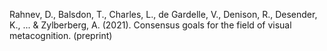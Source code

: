 ﻿---
layout: post
date:   2021-01-05 09:00:00
link: https://psyarxiv.com/z8v5x/
categories: article
year: 2021
---

Rahnev, D., Balsdon, T., Charles, L., de Gardelle, V., Denison, R., Desender, K., ... & Zylberberg, A. (2021). Consensus goals for the field of visual metacognition. (preprint)
